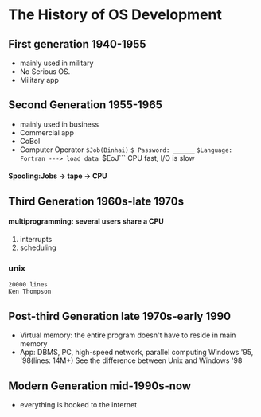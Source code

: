 # The History of OS Development
## First generation 1940-1955 
* mainly used in military
* No Serious OS. 
* Military app

## Second Generation 1955-1965
* mainly used in business
* Commercial app
* CoBol
* Computer Operator
    ```$Job(Binhai)```
    ```$ Password: ______```
    ```$Language: Fortran ---> load data ```$EoJ```
    CPU fast, I/O is slow
#### Spooling:Jobs -> tape -> CPU

## Third Generation 1960s-late 1970s
#### multiprogramming: several users share a CPU
1. interrupts
2. scheduling
### unix 
    20000 lines
    Ken Thompson

## Post-third Generation late 1970s-early 1990
* Virtual memory: the entire program doesn't have to reside in main memory
* App: DBMS, PC, high-speed network, parallel computing
    Windows '95, '98(lines: 14M+)
        See the difference between Unix and Windows '98

## Modern Generation mid-1990s-now
* everything is hooked to the internet


